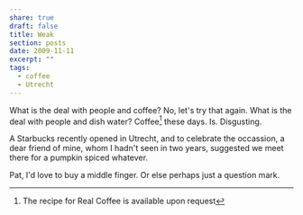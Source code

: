 ```yaml
---
share: true
draft: false
title: Weak
section: posts
date: 2009-11-11
excerpt: ""
tags:
  - coffee
  - Utrecht
---
```


What is the deal with people and coffee? No, let's try that again. What is the deal with people and dish water? Coffee[^1] these days. Is. Disgusting.

A Starbucks recently opened in Utrecht, and to celebrate the occassion, a dear friend of mine, whom I hadn't seen in two years, suggested we meet there for a pumpkin spiced whatever. 

Pat, I'd love to buy a middle finger. Or else perhaps just a question mark. 

[^1]: The recipe for Real Coffee is available upon request